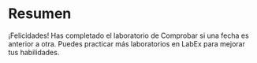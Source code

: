 # Resumen

¡Felicidades! Has completado el laboratorio de Comprobar si una fecha es anterior a otra. Puedes practicar más laboratorios en LabEx para mejorar tus habilidades.
